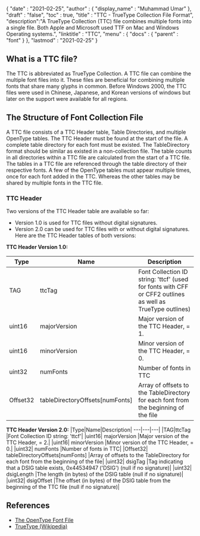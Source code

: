 {
  "date" : "2021-02-25",
  "author" : {
    "display_name" : "Muhammad Umar"
  },
  "draft" : "false",
  "toc" : true,
  "title" : "TTC - TrueType Collection File Format",
  "description":"A TrueType Collection (TTC) file combines multiple fonts into a single file. Both Apple and Microsoft used TTF on Mac and Windows Operating systems.",
  "linktitle" : "TTC",
  "menu" : {
    "docs" : {
      "parent" : "font"
    }
  },
  "lastmod" : "2021-02-25"
}

## What is a TTC file?
The TTC is abbreviated as TrueType Collection. A TTC file can combine the multiple font files into it. These files are beneficial for combining multiple fonts that share many glyphs in common. Before Windows 2000, the TTC files were used in Chinese, Japanese, and Korean versions of windows but later on the support were available for all regions.  


## The Structure of Font Collection File 
A TTC file consists of a TTC Header table, Table Directories, and multiple OpenType tables. The TTC Header must be found at the start of the file. A complete table directory for each font must be existed. The TableDirectory format should be similar as existed in a non-collection file. The table counts in all directories within a TTC file are calculated from the start of a TTC file.
The tables in a TTC file are referenced through the table directory of their respective fonts. A few of the OpenType tables must appear multiple times, once for each font added in the TTC. Whereas the other tables may be shared by multiple fonts in the TTC file.

### TTC Header
Two versions of the TTC Header table are available so far: 
- Version 1.0 is used for TTC files without digital signatures. 
- Version 2.0 can be used for TTC files with or without digital signatures.
Here are the TTC Header tables of both versions:

**TTC Header Version 1.0:**

|Type|Name|Description|
---|---|---|
|TAG|ttcTag|Font Collection ID string: 'ttcf' (used for fonts with CFF or CFF2 outlines as well as TrueType outlines)|
|uint16|majorVersion|Major version of the TTC Header, = 1.|
|uint16|minorVersion|Minor version of the TTC Header, = 0.|
|uint32|numFonts|Number of fonts in TTC|
|Offset32|tableDirectoryOffsets[numFonts]|Array of offsets to the TableDirectory for each font from the beginning of the file|

**TTC Header Version 2.0:**
|Type|Name|Description|
---|---|---|
|TAG|ttcTag	|Font Collection ID string: 'ttcf'|
|uint16|	majorVersion	|Major version of the TTC Header, = 2.|
|uint16|	minorVersion	|Minor version of the TTC Header, = 0.|
|uint32|	numFonts	|Number of fonts in TTC|
|Offset32|	tableDirectoryOffsets[numFonts]	|Array of offsets to the TableDirectory for each font from the beginning of the file|
|uint32|	dsigTag	|Tag indicating that a DSIG table exists, 0x44534947 ('DSIG') (null if no signature)|
|uint32|	dsigLength	|The length (in bytes) of the DSIG table (null if no signature)|
|uint32|	dsigOffset	|The offset (in bytes) of the DSIG table from the beginning of the TTC file (null if no signature)|





## References
 * [The OpenType Font File](https://docs.microsoft.com/en-us/typography/opentype/spec/otff)
 * [TrueType (Wikipedia)](https://en.wikipedia.org/wiki/TrueType)
